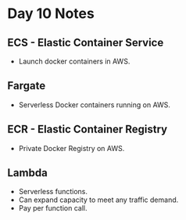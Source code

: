 <!--- Copyright (C) 2024 teslazonda --->

<!--- This program is free software: you can redistribute it and/or modify it under the terms of the GNU General Public License as published by the Free Software Foundation, either version 3 of the License, or (at your option) any later version. --->

<!--- This program is distributed in the hope that it will be useful, but WITHOUT ANY WARRANTY; without even the implied warranty of MERCHANTABILITY or FITNESS FOR A PARTICULAR PURPOSE.  See the
GNU General Public License for more details. --->

<!--- You should have received a copy of the GNU General Public License along with this program.  If not, see https://www.gnu.org/licenses/ --->

# Day 10 Notes

## ECS - Elastic Container Service
* Launch docker containers in AWS.

## Fargate

* Serverless Docker containers running on AWS.

## ECR - Elastic Container Registry
* Private Docker Registry on AWS.

## Lambda
* Serverless functions.
* Can expand capacity to meet any traffic demand.
* Pay per function call.



